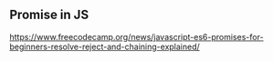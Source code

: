 ## Promise in JS

https://www.freecodecamp.org/news/javascript-es6-promises-for-beginners-resolve-reject-and-chaining-explained/